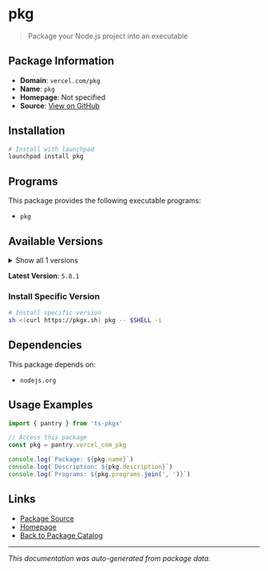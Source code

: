 # pkg

> Package your Node.js project into an executable

## Package Information

- **Domain**: `vercel.com/pkg`
- **Name**: `pkg`
- **Homepage**: Not specified
- **Source**: [View on GitHub](https://github.com/pkgxdev/pantry/tree/main/projects/vercel.com/pkg/package.yml)

## Installation

```bash
# Install with launchpad
launchpad install pkg
```

## Programs

This package provides the following executable programs:

- `pkg`

## Available Versions

<details>
<summary>Show all 1 versions</summary>

- `5.8.1`

</details>

**Latest Version**: `5.8.1`

### Install Specific Version

```bash
# Install specific version
sh <(curl https://pkgx.sh) pkg -- $SHELL -i
```

## Dependencies

This package depends on:

- `nodejs.org`

## Usage Examples

```typescript
import { pantry } from 'ts-pkgx'

// Access this package
const pkg = pantry.vercel_com_pkg

console.log(`Package: ${pkg.name}`)
console.log(`Description: ${pkg.description}`)
console.log(`Programs: ${pkg.programs.join(', ')}`)
```

## Links

- [Package Source](https://github.com/pkgxdev/pantry/tree/main/projects/vercel.com/pkg/package.yml)
- [Homepage](#)
- [Back to Package Catalog](../package-catalog.md)

---

*This documentation was auto-generated from package data.*
